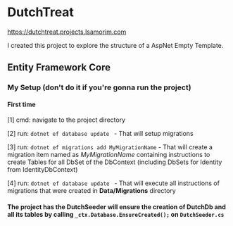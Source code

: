 # DutchTreat

https://dutchtreat.projects.lsamorim.com

I created this project to explore the structure of a AspNet Empty Template.

## Entity Framework Core

### My Setup (don't do it if you're gonna run the project)

#### First time

[1] cmd: navigate to the project directory

[2] run: ```dotnet ef database update ``` - That will setup migrations

[3] run: ```dotnet ef migrations add MyMigrationName``` - That will create a migration item named as *MyMigrationName* containing instructions to create Tables for all DbSet of the DbContext (including DbSets for Identity from IdentityDbContext)

[4] run: ```dotnet ef database update ``` - That will execute all instructions of migrations that were created in **Data/Migrations** directory

#### The project has the DutchSeeder will ensure the creation of DutchDb and all its tables by calling ```_ctx.Database.EnsureCreated();``` on ```DutchSeeder.cs```
